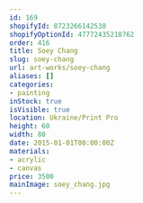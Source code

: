 ```yaml
---
id: 169
shopifyId: 8723266142538
shopifyOptionId: 47772435218762
order: 416
title: Soey Chang
slug: soey-chang
url: art-works/soey-chang
aliases: []
categories:
- painting
inStock: true
isVisible: true
location: Ukraine/Print Pro
height: 60
width: 80
date: 2015-01-01T00:00:00Z
materials:
- acrylic
- canvas
price: 3500
mainImage: soey_chang.jpg
---
```

